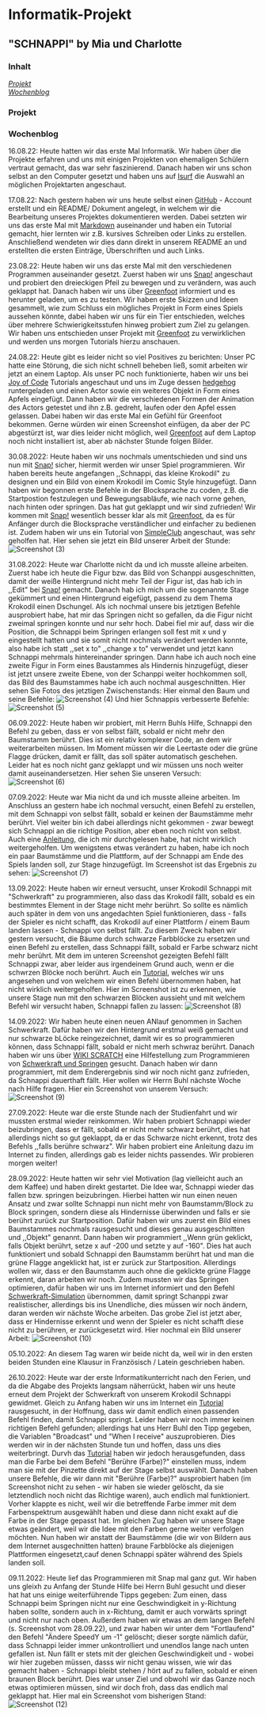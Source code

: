 # Informatik-Projekt

## "SCHNAPPI" by Mia und Charlotte

### Inhalt
[_Projekt_](#pro)<br> 
[_Wochenblog_](#blog)

### Projekt <a name="pro"></a> 

### Wochenblog <a name="blog"></a> 
16.08.22: Heute hatten wir das erste Mal Informatik. Wir haben über die Projekte erfahren und uns mit einigen Projekten von ehemaligen Schülern vertraut gemacht, das war sehr faszinierend. Danach haben wir uns schon selbst an den Computer gesetzt und haben uns auf [Isurf](https://isurfstormarn.de/iserv/file/-/Groups/kurs.informatik.12bfgcd/Github_Wege_durch_Informatik.txt?show=true) die Auswahl an möglichen Projektarten angeschaut.

17.08.22: Nach gestern haben wir uns heute selbst einen [GitHub](www.github.com) - Account erstellt und ein README/ Dokument angelegt, in welchem wir die Bearbeitung unseres Projektes dokumentieren werden. Dabei setzten wir uns das erste Mal mit [Markdown](https://www.markdowntutorial.com/) auseinander und haben ein Tutorial gemacht, hier lernten wir z.B. kursives Schreiben oder Links zu erstellen. Anschließend wendeten wir dies dann direkt in unserem README an und erstellten die ersten Einträge, Überschriften und auch Links.

23.08.22: Heute haben wir uns das erste Mal mit den verschiedenen Programmen auseinander gesetzt. Zuerst haben wir uns [Snap!](https://snap.berkeley.edu/snap/snap.html) angeschaut und probiert den dreieckigen Pfeil zu bewegen und zu verändern, was auch geklappt hat. Danach haben wir uns über [Greenfoot](greenfoot.org) informiert und es herunter geladen, um es zu testen. Wir haben erste Skizzen und Ideen gesammelt, wie zum Schluss ein mögliches Projekt in Form eines Spiels aussehen könnte, dabei haben wir uns für ein Tier entschieden, welches über mehrere Schwierigkeitsstufen hinweg probiert zum Ziel zu gelangen. Wir haben uns entschieden unser Projekt mit [Greenfoot](greenfoot.org) zu verwirklichen und werden uns morgen Tutorials hierzu anschauen.

24.08.22: Heute gibt es leider nicht so viel Positives zu berichten: Unser PC hatte eine Störung, die sich nicht schnell beheben ließ, somit arbeiten wir jetzt an einem Laptop. Als unser PC noch funktionierte, haben wir uns bei [Joy of Code](https://www.greenfoot.org/doc/joy-of-code) Tutorials angeschaut und uns im Zuge dessen [hedgehog](https://www.greenfoot.org/scenarios/11116) runtergeladen und einen Actor sowie ein weiteres Objekt in Form eines Apfels eingefügt. Dann haben wir die verschiedenen Formen der Animation des Actors getestet und ihn z.B. gedreht, laufen oder den Apfel essen gelassen. Dabei haben wir das erste Mal ein Gefühl für Greenfoot bekommen. Gerne würden wir einen Screenshot einfügen, da aber der PC abgestürzt ist, war dies leider nicht möglich, weil [Greenfoot](greenfoot.org) auf dem Laptop noch nicht installiert ist, aber ab nächster Stunde folgen Bilder.

30.08.2022: Heute haben wir uns nochmals umentschieden und sind uns nun mit [Snap!](https://snap.berkeley.edu/snap/snap.html) sicher, hiermit werden wir unser Spiel programmieren. Wir haben bereits heute angefangen ,,Schnappi, das kleine Krokodil" zu designen und ein Bild von einem Krokodil im Comic Style hinzugefügt. Dann haben wir begonnen erste Befehle in der Blocksprache zu coden, z.B. die Startpostion festzulegen und Bewegungsabläufe, wie nach vorne gehen, nach hinten oder springen. Das hat gut geklappt und wir sind zufrieden! Wir kommen mit [Snap!](https://snap.berkeley.edu/snap/snap.html) wesentlich besser klar als mit [Greenfoot](greenfoot.org), da es für Anfänger durch die Blocksprache verständlicher und einfacher zu bedienen ist. Zudem haben wir uns ein Tutorial von [SimpleClub](https://www.bing.com/videos/search?q=simple+club+snap&docid=608054712572514157&mid=DDD825B93AC21404041BDDD825B93AC21404041B&view=detail&FORM=VIRE) angeschaut, was sehr geholfen hat. Hier sehen sie jetzt ein Bild unserer Arbeit der Stunde:
![Screenshot (3)](https://user-images.githubusercontent.com/111355300/187606986-328c2bb5-1048-4ea0-91b0-b649621de4af.png)

31.08.2022: Heute war Charlotte nicht da und ich musste alleine arbeiten. Zuerst habe ich heute die Figur bzw. das Bild von Schanppi ausgeschnitten, damit der weiße Hintergrund nicht mehr Teil der Figur ist, das hab ich in ,,Edit" bei [Snap!](https://snap.berkeley.edu/snap/snap.html) gemacht. Danach hab ich mich um die sogenannte Stage gekümmert und einen Hintergrund eigefügt, passend zu dem Thema Krokodil einen Dschungel. Als ich nochmal unsere bis jetztigen Befehle ausprobiert habe, hat mir das Springen nicht so gefallen, da die Figur nicht zweimal springen konnte und nur sehr hoch. Dabei fiel mir auf, dass wir die Position, die Schnappi beim Springen erlangen soll fest mit x und y eingestellt hatten und sie somit nicht nochmals verändert werden konnte, also habe ich statt ,,set x to" ,,change x to" verwendet und jetzt kann Schnappi mehrmals hintereinander springen. Dann habe ich auch noch eine zweite Figur in Form eines Baustammes als Hindernis hinzugefügt, dieser ist jetzt unsere zweite Ebene, von der Schanppi weiter hochkommen soll, das Bild des Baumstammes habe ich auch nochmal ausgeschnitten. Hier sehen Sie Fotos des jetztigen Zwischenstands:
Hier einmal den Baum und seine Befehle:
![Screenshot (4)](https://user-images.githubusercontent.com/111355300/187618021-c036fdaf-3812-4e64-baa3-fa078df8d8e5.png)
Und hier Schnappis verbesserte Befehle:
![Screenshot (5)](https://user-images.githubusercontent.com/111355300/187618129-c338cb90-747e-4338-bcaf-dac4b8b8d433.png)

06.09.2022: Heute haben wir probiert, mit Herrn Buhls Hilfe, Schnappi den Befehl zu geben, dass er von selbst fällt, sobald er nicht mehr den Baumstamm berührt. Dies ist ein relativ komplexer Code, an dem wir weiterarbeiten müssen. Im Moment müssen wir die Leertaste oder die grüne Flagge drücken, damit er fällt, das soll später automatisch geschehen. Leider hat es noch nicht ganz geklappt und wir müssen uns noch weiter damit auseinandersetzen. Hier sehen Sie unseren Versuch:
![Screenshot (6)](https://user-images.githubusercontent.com/111355300/188618767-0c85e5f8-1d3c-43a4-8c02-f5c75f7f58c5.png)

07.09.2022: Heute war Mia nicht da und ich musste alleine arbeiten. Im Anschluss an gestern habe ich nochmal versucht, einen Befehl zu erstellen, mit dem Schnappi von selbst fällt, sobald er keinen der Baumstämme mehr berührt. Viel weiter bin ich dabei allerdings nicht gekommen - zwar bewegt sich Schnappi an die richtige Position, aber eben noch nicht von selbst. Auch eine [Anleitung](https://entwickler.de/javascript/bau-deine-eigenen-blocke), die ich mir durchgelesen habe, hat nicht wirklich weitergeholfen. Um wenigstens etwas verändert zu haben, habe ich noch ein paar Baumstämme und die Plattform, auf der Schnappi am Ende des Spiels landen soll, zur Stage hinzugefügt. Im Screenshot ist das Ergebnis zu sehen:
![Screenshot (7)](https://user-images.githubusercontent.com/111355300/188815034-e9a27593-f4cc-4bac-8117-4023d071ddd7.png)

13.09.2022: Heute haben wir erneut versucht, unser Krokodil Schnappi mit "Schwerkraft" zu programmieren, also dass das Krokodil fällt, sobald es ein bestimmtes Element in der Stage nicht mehr berührt. So sollte es nämlich auch später in dem von uns angedachten Spiel funktionieren, dass - falls der Spieler es nicht schafft, das Krokodil auf einer Plattform / einem Baum landen lassen - Schnappi von selbst fällt. Zu diesem Zweck haben wir gestern versucht, die Bäume durch schwarze Farbblöcke zu ersetzen und einen Befehl zu erstellen, dass Schnappi fällt, sobald er Farbe schwarz nicht mehr berührt. Mit dem im unteren Screenshot gezeigten Befehl fällt Schnappi zwar, aber leider aus irgendeinem Grund auch, wenn er die schwrzen Blöcke noch berührt. Auch ein [Tutorial](https://www.youtube.com/watch?v=GL03Mx0oKcs), welches wir uns angesehen und von welchem wir einen Befehl übernommen haben, hat nicht wirklich weitergeholfen. Hier im Screenshot ist zu erkennen, wie unsere Stage nun mit den schwarzen Blöcken aussieht und mit welchem Befehl wir versucht haben, Schnappi fallen zu lassen:
![Screenshot (8)](https://user-images.githubusercontent.com/111355300/190075290-d0a349fd-1432-4e94-84d0-3d6816a9a490.png)

14.09.2022: Wir haben heute einen neuen ANlauf genommen in Sachen Schwerkraft. Dafür haben wir den Hintergrund erstmal weiß gemacht und nur schwarze bLöcke reingezeichnet, damit wir es so programmieren können, dass Schnappi fällt, sobald er nicht merh schwraz berührt. Danach haben wir uns über [WIKI SCRATCH](https://de.scratch-wiki.info/) eine Hilfestellung zum Programmieren von [Schwerkraft und Springen](https://de.scratch-wiki.info/wiki/Schwerkraft_und_Springen#:~:text=Schwerkraft%20bedeutet%20zum%20Beispiel%2C%20dass,ein%20Hindernis%20im%20Weg%20ist.) gesucht. Danach haben wir dann programmiert, mit dem Enderergebnis sind wir noch nicht ganz zufrieden, da Schnappi dauerthaft fällt. Hier wollen wir Herrn Buhl nächste Woche nach Hilfe fragen. Hier ein Screenshot von unserem Versuch:
![Screenshot (9)](https://user-images.githubusercontent.com/111355300/190087709-69a67ecc-5a87-42a4-bb25-500952357246.png)

27.09.2022: Heute war die erste Stunde nach der Studienfahrt und wir mussten erstmal wieder reinkommen. Wir haben probiert Schnappi wieder beizubringen, dass er fällt, sobald er nicht mehr schwarz berührt, dies hat allerdings nicht so gut geklappt, da er das Schwarze nicht erkennt, trotz des Befehls ,,falls berühre schwarz". Wir haben probiert eine Anleitung dazu im Internet zu finden, allerdings gab es leider nichts passendes. Wir probieren morgen weiter!

28.09.2022: Heute hatten wir sehr viel Motivation (lag vielleicht auch an dem Kaffee) und haben direkt gestartet. Die Idee war, Schnappi wieder das fallen bzw. springen beizubringen. Hierbei hatten wir nun einen neuen Ansatz und zwar sollte Schnappi nun nicht mehr von Baumstamm/Block zu Block springen, sondern diese als Hindernisse überwinden und falls er sie berührt zurück zur Startposition. Dafür haben wir uns zuerst ein Bild eines Baumstammes nochmals rausgesucht und dieses genau ausgeschnitten und ,,Objekt" genannt. Dann haben wir programmiert ,,Wenn grün geklickt, falls Objekt berührt, setze x auf -200 und setzte y auf -160". Dies hat auch funktioniert und sobald Schnappi den Baumstamm berührt hat und man die grüne Flagge angeklickt hat, ist er zurück zur Startposition. Allerdings wollen wir, dass er den Baumstamm auch ohne die geklickte grüne Flagge erkennt, daran arbeiten wir noch. Zudem mussten wir das Springen optimieren, dafür haben wir uns im Internet informiert und den Befehl [Schwerkraft-Simulation](https://de.scratch-wiki.info/wiki/Schwerkraft_und_Springen) übernommen, damit springt Schanppi zwar realistischer, allerdings bis ins Unendliche, dies müssen wir noch ändern, daran werden wir nächste Woche arbeiten. Das grobe Ziel ist jetzt aber, dass er Hindernisse erkennt und wenn der Spieler es nicht schafft diese nicht zu berühren, er zurückgesetzt wird. Hier nochmal ein Bild unserer Arbeit:
![Screenshot (10)](https://user-images.githubusercontent.com/111355300/192713509-c796cd53-fa33-4791-a446-11df62fc81d0.png)

05.10.2022: An diesem Tag waren wir beide nicht da, weil wir in den ersten beiden Stunden eine Klausur in Französisch / Latein geschrieben haben.

26.10.2022: Heute war der erste Informatikunterricht nach den Ferien, und da die Abgabe des Projekts langsam näherrückt, haben wir uns heute erneut dem Projekt der Schwerkraft von unserem Krokodil Schnappi gewidmet. Gleich zu Anfang haben wir uns im Internet ein [Tutorial](https://www.sivakids.de/scratch-jump-and-run/) rausgesucht, in der Hoffnung, dass wir damit endlich einen passenden Befehl finden, damit Schnappi springt. Leider haben wir noch immer keinen richtigen Befehl gefunden; allerdings hat uns Herr Buhl den Tipp gegeben, die Variablen "Broadcast" und "When I receive" auszuprobieren. Dies werden wir in der nächsten Stunde tun und hoffen, dass uns dies weiterbringt. Durvh das [Tutorial](https://www.sivakids.de/scratch-jump-and-run/) haben wir jedoch herausgefunden, dass man die Farbe bei dem Befehl "Berühre (Farbe)?" einstellen muss, indem man sie mit der Pinzette direkt auf der Stage selbst auswählt. Danach haben unsere Befehle, die wir dann mit "Berühre (Farbe)?" ausprobiert haben (im Screenshot nicht zu sehen - wir haben sie wieder gelöscht, da sie letztendlich noch nicht das Richtige waren), auch endlich mal funktioniert. Vorher klappte es nicht, weil wir die betreffende Farbe immer mit dem Farbenspektrum ausgewählt haben und diese dann nicht exakt auf die Farbe in der Stage gepasst hat. Im gleichen Zug haben wir unsere Stage etwas geändert, weil wir die Idee mit den Farben gerne weiter verfolgen möchten. Nun haben wir anstatt der Baumstämme (die wir von Bildern aus dem Internet ausgechnitten hatten) braune Farbblöcke als diejenigen Plattformen eingesetzt,cauf denen Schnappi später während des Spiels landen soll.
 
09.11.2022: Heute lief das Programmieren mit Snap mal ganz gut. Wir haben uns gleixh zu Anfang der Stunde Hilfe bei Herrn Buhl gesucht und dieser hat hat uns einige weiterführende Tipps gegeben: Zum einen, dass Schnappi beim Springen nicht nur eine Geschwindigkeit in y-Richtung haben sollte, sondern auch in x-Richtung, damit er auch vorwärts springt und nicht nur nach oben. Außerdem haben wir etwas an dem langen Befehl (s. Screenshot vom 28.09.22), und zwar haben wir unter dem "Fortlaufend" den Befehl "Ändere SpeedY um -1" gelöscht; dieser sorgte nämlich dafür, dass Schnappi leider immer unkontrolliert und unendlos lange nach unten gefallen ist. Nun fällt er stets mit der gleichen Geschwindigkeit und - wobei wir hier zugeben müssen, dasss wir nicht genau wissen, wie wir das gemacht haben - Schnappi bleibt stehen / hört auf zu fallen, sobald er einen braunen Block berührt. Dies war unser Ziel und obwohl wir das Ganze noch etwas optimieren müssen, sind wir doch froh, dass das endlich mal geklappt hat. Hier mal ein Screenshot vom bisherigen Stand:![Screenshot (12)](https://user-images.githubusercontent.com/111355300/202111798-b42a9737-b011-4d71-963a-6acaef328450.png)


